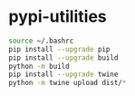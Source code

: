 # pypi-utilities


```bash
source ~/.bashrc
pip install --upgrade pip
pip install --upgrade build
python -m build
pip install --upgrade twine
python -m twine upload dist/*
```